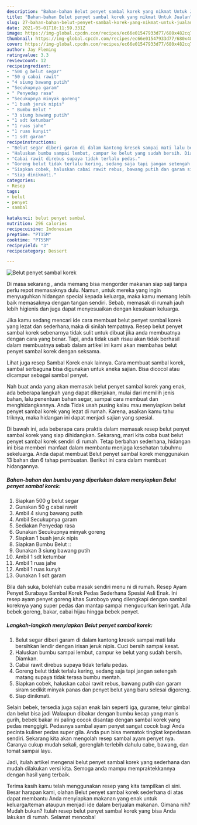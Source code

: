 ```yaml
---
description: "Bahan-bahan Belut penyet sambal korek yang nikmat Untuk Jualan"
title: "Bahan-bahan Belut penyet sambal korek yang nikmat Untuk Jualan"
slug: 27-bahan-bahan-belut-penyet-sambal-korek-yang-nikmat-untuk-jualan
date: 2021-05-01T10:11:59.331Z
image: https://img-global.cpcdn.com/recipes/ec66e01547933d77/680x482cq70/belut-penyet-sambal-korek-foto-resep-utama.jpg
thumbnail: https://img-global.cpcdn.com/recipes/ec66e01547933d77/680x482cq70/belut-penyet-sambal-korek-foto-resep-utama.jpg
cover: https://img-global.cpcdn.com/recipes/ec66e01547933d77/680x482cq70/belut-penyet-sambal-korek-foto-resep-utama.jpg
author: Jay Fleming
ratingvalue: 3.3
reviewcount: 12
recipeingredient:
- "500 g belut segar"
- "50 g cabai rawit"
- "4 siung bawang putih"
- "Secukupnya garam"
- " Penyedap rasa"
- "Secukupnya minyak goreng"
- "1 buah jeruk nipis"
- " Bumbu Belut "
- "3 siung bawang putih"
- "1 sdt ketumbar"
- "1 ruas jahe"
- "1 ruas kunyit"
- "1 sdt garam"
recipeinstructions:
- "Belut segar diberi garam di dalam kantong kresek sampai mati lalu bersihkan lendir dengan irisan jeruk nipis. Cuci bersih sampai kesat."
- "Haluskan bumbu sampai lembut, campur ke belut yang sudah bersih. Diamkan."
- "Cabai rawit direbus supaya tidak terlalu pedas."
- "Goreng belut tidak terlalu kering, sedang saja tapi jangan setengah matang supaya tidak terasa bumbu mentah."
- "Siapkan cobek, haluskan cabai rawit rebus, bawang putih dan garam siram sedikit minyak panas dan penyet belut yang baru selesai digoreng."
- "Siap dinikmati."
categories:
- Resep
tags:
- belut
- penyet
- sambal

katakunci: belut penyet sambal 
nutrition: 296 calories
recipecuisine: Indonesian
preptime: "PT15M"
cooktime: "PT55M"
recipeyield: "3"
recipecategory: Dessert

---
```



![Belut penyet sambal korek](https://img-global.cpcdn.com/recipes/ec66e01547933d77/680x482cq70/belut-penyet-sambal-korek-foto-resep-utama.jpg)

Di masa  sekarang , anda memang bisa mengorder makanan siap saji tanpa perlu repot memasaknya dulu. Namun, untuk mereka yang ingin menyuguhkan hidangan special kepada keluarga, maka kamu memang lebih baik memasaknya dengan tangan sendiri. Sebab, memasak di rumah jauh lebih higienis dan juga dapat menyesuaikan dengan kesukaan keluarga.

Jika kamu sedang mencari ide cara membuat belut penyet sambal korek yang lezat dan sederhana,maka di sinilah tempatnya. Resep belut penyet sambal korek  sebenarnya tidak sulit untuk dibuat jika anda membuatnya dengan cara yang benar. Tapi, anda tidak usah risau akan tidak berhasil dalam membuatnya 
sebab dalam artikel ini kami akan membahas belut penyet sambal korek dengan seksama.  

Lihat juga resep Sambal Korek enak lainnya. Cara membuat sambal korek, sambal serbaguna bisa digunakan untuk aneka sajian. Bisa dicocol atau dicampur sebagai sambal penyet.

Nah buat anda yang akan memasak belut penyet sambal korek yang enak, ada beberapa langkah yang dapat dikerjakan, mulai dari memilih jenis bahan, lalu penentuan bahan segar, sampai cara membuat dan menghidangkannya. Anda Tidak usah pusing kalau mau menyiapkan belut penyet sambal korek yang lezat di rumah. Karena, asalkan kamu  tahu triknya, maka hidangan ini dapat menjadi sajian yang spesial.

Di bawah ini, ada beberapa cara praktis  dalam memasak resep belut penyet sambal korek yang siap dihidangkan. Sekarang, mari kita coba buat belut penyet sambal korek sendiri di rumah. Tetap berbahan sederhana, hidangan ini bisa memberi manfaat dalam membantu menjaga kesehatan tubuhmu sekeluarga. Anda dapat membuat Belut penyet sambal korek menggunakan 13 bahan dan 6 tahap pembuatan. Berikut ini cara dalam membuat hidangannya.

<!--inarticleads1-->

##### Bahan-bahan dan bumbu yang diperlukan dalam menyiapkan Belut penyet sambal korek:

1. Siapkan 500 g belut segar
1. Gunakan 50 g cabai rawit
1. Ambil 4 siung bawang putih
1. Ambil Secukupnya garam
1. Sediakan  Penyedap rasa
1. Gunakan Secukupnya minyak goreng
1. Siapkan 1 buah jeruk nipis
1. Siapkan  Bumbu Belut ::
1. Gunakan 3 siung bawang putih
1. Ambil 1 sdt ketumbar
1. Ambil 1 ruas jahe
1. Ambil 1 ruas kunyit
1. Gunakan 1 sdt garam


Bila dah suka, bolehlah cuba masak sendiri menu ni di rumah. Resep Ayam Penyet Surabaya Sambal Korek Pedas Sederhana Spesial Asli Enak. Ini resep ayam penyet goreng khas Suroboyo yang dilengkapi dengan sambal koreknya yang super pedas dan mantap sampai mengucurkan keringat. Ada bebek goreng, bakar, cabai hijau hingga bebek penyet. 

<!--inarticleads2-->

##### Langkah-langkah menyiapkan Belut penyet sambal korek:

1. Belut segar diberi garam di dalam kantong kresek sampai mati lalu bersihkan lendir dengan irisan jeruk nipis. Cuci bersih sampai kesat.
1. Haluskan bumbu sampai lembut, campur ke belut yang sudah bersih. Diamkan.
1. Cabai rawit direbus supaya tidak terlalu pedas.
1. Goreng belut tidak terlalu kering, sedang saja tapi jangan setengah matang supaya tidak terasa bumbu mentah.
1. Siapkan cobek, haluskan cabai rawit rebus, bawang putih dan garam siram sedikit minyak panas dan penyet belut yang baru selesai digoreng.
1. Siap dinikmati.


Selain bebek, tersedia juga sajian enak lain seperti iga, gurame, telur gimbal dan belut bisa jadi Walaupun dibakar dengan bumbu kecap yang manis gurih, bebek bakar ini paling cocok disantap dengan sambal korek yang pedas menggigit. Pedasnya sambal ayam penyet sangat cocok bagi Anda pecinta kuliner pedas super gila. Anda pun bisa mematok tingkat kepedasan sendiri. Sekarang kita akan mengolah resep sambal ayam penyet nya. Caranya cukup mudah sekali, gorenglah terlebih dahulu cabe, bawang, dan tomat sampai layu. 

Jadi, itulah artikel mengenai  belut penyet sambal korek  yang sederhana dan mudah dilakukan versi kita. Semoga anda mampu mempraktekkannya dengan hasil yang terbaik. 

Terima kasih kamu telah menggunakan resep yang kita tampilkan di sini. Besar harapan kami, olahan  Belut penyet sambal korek sederhana di atas dapat membantu Anda menyiapkan makanan yang enak untuk keluarga/teman ataupun menjadi ide dalam berjualan makanan. Gimana nih? Mudah bukan? Itulah resep belut penyet sambal korek yang bisa Anda lakukan di rumah. Selamat mencoba!

